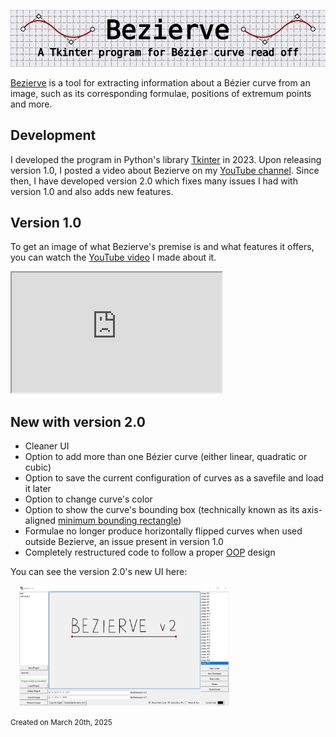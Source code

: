 <p align="center">
  <img src="images/bezierve_banner.png" alt="Banner" />
</p>

[Bezierve](https://github.com/ottokokstein/bezierve-v2) is a tool for extracting information about a Bézier curve from an image, such as its corresponding formulae, positions of extremum points and more.

## Development

I developed the program in Python's library [Tkinter](https://docs.python.org/3/library/tkinter.html) in 2023. Upon releasing version 1.0, I posted a video about Bezierve on my [YouTube channel](https://www.youtube.com/@ottokokstein). Since then, I have developed version 2.0 which fixes many issues I had with version 1.0 and also adds new features.

## Version 1.0

To get an image of what Bezierve's premise is and what features it offers, you can watch the [YouTube video](https://www.youtube.com/watch?v=HN47iyTLCG8) I made about it.

<iframe style="width: 35vw; height: 20vw;"
    src="https://www.youtube.com/embed/HN47iyTLCG8" allowfullscreen>
</iframe>

## New with version 2.0

- Cleaner UI
- Option to add more than one Bézier curve (either linear, quadratic or cubic)
- Option to save the current configuration of curves as a savefile and load it later
- Option to change curve's color
- Option to show the curve's bounding box (technically known as its axis-aligned [minimum bounding rectangle](https://en.wikipedia.org/wiki/Minimum_bounding_rectangle))
- Formulae no longer produce horizontally flipped curves when used outside Bezierve, an issue present in version 1.0
- Completely restructured code to follow a proper [OOP](https://en.wikipedia.org/wiki/Object-oriented_programming) design

You can see the version 2.0's new UI here:

<img data-enlargeable style="width: 35vw; height: 20vw; position: relative; left: 1em; cursor: zoom-in;" src="images/bezierve_v2_ui.png" alt="New UI of version 2.0" />

<small>Created on March 20th, 2025</small>
<br><br>
